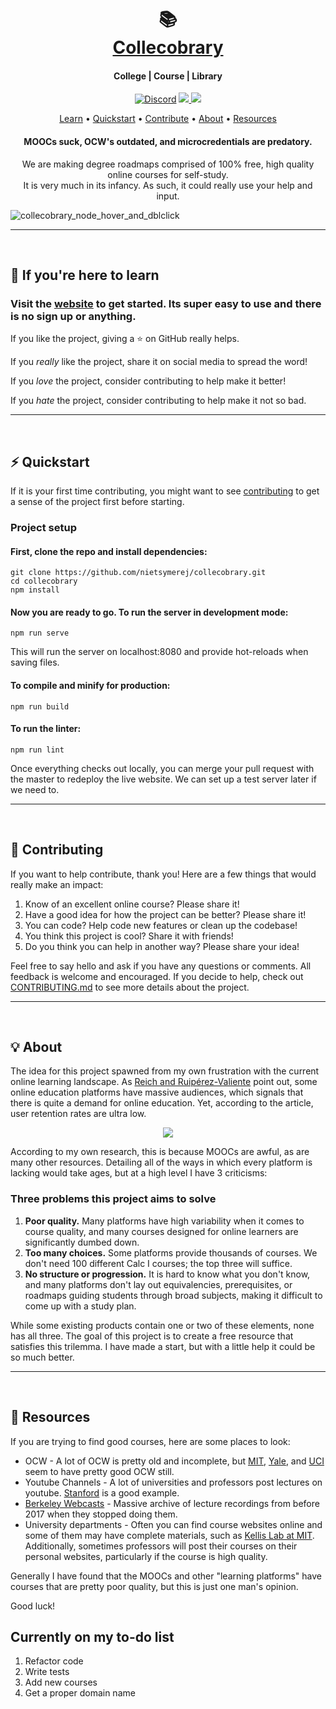 <h1 align="center">
  <br>
  📚
  <br>
  <a href="https://curated-courses.herokuapp.com/">Collecobrary</a>
  <br>
</h1>



<h4 align="center">College | Course | Library</h4>

<p align="center">
  <a href="https://discord.gg/fbbYhvkaBx"><img alt="Discord" src="https://img.shields.io/discord/945465327494512701?logo=discord"></a>
  <a href="https://twitter.com/intent/tweet?text=Make%20learning%20fun%20and%20easy&url=https://github.com/nietsymerej/collecobrary&hashtags=github,education,vuejs,webdev,developers">
    <img src="https://img.shields.io/twitter/url/http/shields.io.svg?style=social"></img>
  </a>
  <a href="https://github.com/nietsymerej/collecobrary">
    <img src="https://img.shields.io/github/last-commit/nietsymerej/collecobrary"></img>
  </a>
</p>

<p align="center">
  <a href="#learn">Learn</a> • 
  <a href="#quickstart">Quickstart</a> • 
  <a href="#contributing">Contribute</a> • 
  <a href="#about">About</a> • 
  <a href="#resources">Resources</a>
</p>

<h4 align="center">MOOCs suck, OCW's outdated, and microcredentials are predatory.</h4>

<p align="center">
  We are making degree roadmaps comprised of 100% free, high quality online courses for self-study.
  <br>
  It is very much in its infancy. As such, it could really use your help and input.
</p>


![collecobrary_node_hover_and_dblclick](https://user-images.githubusercontent.com/78166995/134691867-8195d604-d28e-43b7-8476-bb21f9ce4f39.PNG)

***
<br>




<h2 id="learn"> 📖 If you're here to learn</h2>

### Visit the [website](https://shapesofknowledge.io/) to get started. Its super easy to use and there is no sign up or anything.

If you like the project, giving a :star: on GitHub really helps.

If you *really* like the project, share it on social media to spread the word!

If you *love* the project, consider contributing to help make it better!

If you *hate* the project, consider contributing to help make it not so bad.

***
<br>




<h2 id="quickstart">⚡ Quickstart</h2>


If it is your first time contributing, you might want to see [contributing](#contributing) to get a sense of the project first before starting.

### Project setup

#### First, clone the repo and install dependencies:
```
git clone https://github.com/nietsymerej/collecobrary.git
cd collecobrary
npm install
```

#### Now you are ready to go. To run the server in development mode:
```
npm run serve
```

This will run the server on localhost:8080 and provide hot-reloads when saving files.

#### To compile and minify for production:
```
npm run build
```

#### To run the linter:
```
npm run lint
```

Once everything checks out locally, you can merge your pull request with the master to redeploy the live website. We can set up a test server later if we need to.


***
<br>




<h2 id="contributing">💪 Contributing</h2>

If you want to help contribute, thank you! Here are a few things that would really make an impact:

1. Know of an excellent online course? Please share it!
2. Have a good idea for how the project can be better? Please share it!
3. You can code? Help code new features or clean up the codebase!
4. You think this project is cool? Share it with friends!
5. Do you think you can help in another way? Please share your idea!


Feel free to say hello and ask if you have any questions or comments. All feedback is welcome and encouraged. If you decide to help, check out [CONTRIBUTING.md](https://github.com/nietsymerej/collecobrary/blob/master/CONTRIBUTING.md) to see more details about the project.


***
<br>





<h2 id="about">💡 About</h2>

The idea for this project spawned from my own frustration with the current online learning landscape. As [Reich and Ruipérez-Valiente](https://www.umt.edu/provost/docs/MOOC-pivot.pdf) point out, some online education platforms have massive audiences, which signals that there is quite a demand for online education. Yet, according to the article, user retention rates are ultra low.

<div align="center">
  <img src="https://user-images.githubusercontent.com/78166995/136632980-cdc27747-8ab8-4fdb-9d21-62d2c7564406.PNG"></img>
</div>

According to my own research, this is because MOOCs are awful, as are many other resources. Detailing all of the ways in which every platform is lacking would take ages, but at a high level I have 3 criticisms:

### Three problems this project aims to solve

1. **Poor quality.** Many platforms have high variability when it comes to course quality, and many courses designed for online learners are significantly dumbed down.
2. **Too many choices.** Some platforms provide thousands of courses. We don't need 100 different Calc I courses; the top three will suffice.
3. **No structure or progression.** It is hard to know what you don't know, and many platforms don't lay out equivalencies, prerequisites, or roadmaps guiding students through broad subjects, making it difficult to come up with a study plan.

While some existing products contain one or two of these elements, none has all three. The goal of this project is to create a free resource that satisfies this trilemma. I have made a start, but with a little help it could be so much better.

***
<br>





<h2 id="resources">🧭 Resources</h2>

If you are trying to find good courses, here are some places to look:

- OCW - A lot of OCW is pretty old and incomplete, but [MIT](https://ocw.mit.edu/index.htm), [Yale](https://oyc.yale.edu/courses), and [UCI](http://ocw.uci.edu/) seem to have pretty good OCW still.
- Youtube Channels - A lot of universities and professors post lectures on youtube. [Stanford](https://www.youtube.com/c/stanford/playlists) is a good example.
- [Berkeley Webcasts](https://wiki.archiveteam.org/index.php/UC_Berkeley_Course_Captures) - Massive archive of lecture recordings from before 2017 when they stopped doing them.
- University departments - Often you can find course websites online and some of them may have complete materials, such as [Kellis Lab at MIT](http://compbio.mit.edu/compbio.html). Additionally, sometimes professors will post their courses on their personal websites, particularly if the course is high quality.

Generally I have found that the MOOCs and other "learning platforms" have courses that are pretty poor quality, but this is just one man's opinion.

Good luck!



## Currently on my to-do list

1. Refactor code
2. Write tests
3. Add new courses
4. Get a proper domain name
